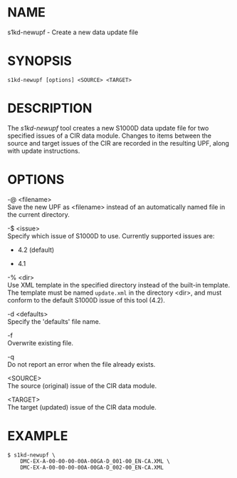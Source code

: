 NAME
====

s1kd-newupf - Create a new data update file

SYNOPSIS
========

    s1kd-newupf [options] <SOURCE> <TARGET>

DESCRIPTION
===========

The *s1kd-newupf* tool creates a new S1000D data update file for two specified issues of a CIR data module. Changes to items between the source and target issues of the CIR are recorded in the resulting UPF, along with update instructions.

OPTIONS
=======

-@ &lt;filename&gt;  
Save the new UPF as &lt;filename&gt; instead of an automatically named file in the current directory.

-$ &lt;issue&gt;  
Specify which issue of S1000D to use. Currently supported issues are:

-   4.2 (default)

-   4.1

-% &lt;dir&gt;  
Use XML template in the specified directory instead of the built-in template. The template must be named `update.xml` in the directory &lt;dir&gt;, and must conform to the default S1000D issue of this tool (4.2).

-d &lt;defaults&gt;  
Specify the 'defaults' file name.

-f  
Overwrite existing file.

-q  
Do not report an error when the file already exists.

&lt;SOURCE&gt;  
The source (original) issue of the CIR data module.

&lt;TARGET&gt;  
The target (updated) issue of the CIR data module.

EXAMPLE
=======

    $ s1kd-newupf \
        DMC-EX-A-00-00-00-00A-00GA-D_001-00_EN-CA.XML \
        DMC-EX-A-00-00-00-00A-00GA-D_002-00_EN-CA.XML

